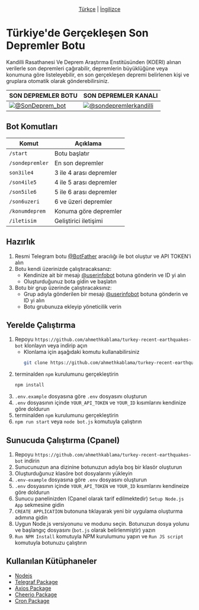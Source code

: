<p align="center">
  <a href="https://github.com/ahmethkablama/turkey-recent-earthquakes-bot/blob/main/README.tr.md">Türkçe</a> |
  <a href="https://github.com/ahmethkablama/turkey-recent-earthquakes-bot/blob/main/README.md">İngilizce</a>
</p>

# Türkiye'de Gerçekleşen Son Depremler Botu 

Kandilli Rasathanesi Ve Deprem Araştırma Enstitüsünden (KOERI) alınan verilerle son depremleri çağırabilir, depremlerin büyüklüğüne veya konumuna göre listeleyebilir, en son gerçekleşen depremi belirlenen kişi ve gruplara otomatik olarak gönderebilirsiniz.

SON DEPREMLER BOTU      | SON DEPREMLER KANALI
----------------------- | ----------------------------------------    
[![@SonDeprem_bot](https://img.shields.io/badge/%F0%9F%92%AC%20Telegram-%40sondeprem__bot-red)](https://telegram.me/SonDeprem_bot)                | [![@sondepremlerkandilli](https://img.shields.io/badge/%F0%9F%93%A2%20Telegram-%40sondepremlerkandilli-red)](https://t.me/sondepremlerkandilli)


## Bot Komutları
Komut                   | Açıklama
----------------------- | ----------------------------------------    
`/start`                | Botu başlatır
`/sondepremler`         | En son depremler
`son3ile4`              | 3 ile 4 arası depremler
`/son4ile5`             | 4 ile 5 arası depremler
`/son5ile6`             | 5 ile 6 arası depremler 
`/son6uzeri`            | 6 ve üzeri depremler
`/konumdeprem`          | Konuma göre depremler
`/iletisim`             | Geliştirici iletişimi


## Hazırlık
1. Resmi Telegram botu [@BotFather](https://telegram.me/BotFather) aracılığı ile bot oluştur ve API TOKEN'i alın
2. Botu kendi üzerinizde çalıştıracaksanız: 
   * Kendinize ait bir mesajı [@userinfobot](https://telegram.me/userinfobot) botuna gönderin ve ID yi alın
   * Oluşturduğunuz bota gidin ve başlatın
3. Botu bir grup üzerinde çalıştıracaksınız:
   * Grup adıyla gönderilen bir mesajı [@userinfobot](https://telegram.me/userinfobot) botuna gönderin ve ID yi alın
   * Botu grubunuza ekleyip yöneticilik verin


## Yerelde Çalıştırma

1. Repoyu `https://github.com/ahmethkablama/turkey-recent-earthquakes-bot` klonlayın veya indirip açın
   * Klonlama için aşağıdaki komutu kullanabilirsiniz
     ```bash
     git clone https://github.com/ahmethkablama/turkey-recent-earthquakes-bot
     ```
2. terminalden `npm` kurulumunu gerçekleştirin
   ```bash
   npm install
   ```
3. `.env.example` dosyasına göre `.env` dosyasını oluşturun
4. `.env` dosyasının içinde `YOUR_API_TOKEN` ve `YOUR_ID` kısımlarını kendinize göre doldurun
5. terminalden `npm` kurulumunu gerçekleştirin
6. `npm run start` veya `node bot.js` komutuyla çalıştırın

## Sunucuda Çalıştırma (Cpanel)

1. Repoyu `https://github.com/ahmethkablama/turkey-recent-earthquakes-bot` indirin
2. Sunucunuzun ana dizinine botunuzun adıyla boş bir klasör oluşturun
3. Oluşturduğunuz klasöre bot dosyalarını yükleyin
4. `.env-example` dosyasına göre `.env` dosyasını oluşturun
5. `.env` dosyasının içinde `YOUR_API_TOKEN` ve `YOUR_ID` kısımlarını kendineize göre doldurun
6. Sunucu panelinizden (Cpanel olarak tarif edilmektedir) `Setup Node.js App` sekmesine gidin
7. `CREATE APPLİCATİON` butonuna tıklayarak yeni bir uygulama oluşturma adımına gidin
8. Uygun Node.js versiyonunu ve modunu seçin. Botunuzun dosya yolunu ve başlangıç dosyasını (`bot.js` olarak belirlenmiştir) yazın
9. `Run NPM Install` komutuyla NPM kurulumunu yapın ve `Run JS script` komutuyla botunuzu çalıştırın


## Kullanılan Kütüphaneler

* [Nodejs](https://nodejs.org/en/)
* [Telegraf Package](https://www.npmjs.com/package/telegraf)
* [Axios Package](https://www.npmjs.com/package/axios)
* [Cheerio Package](https://www.npmjs.com/package/cheerio)
* [Cron Package](https://www.npmjs.com/package/cron)
